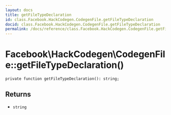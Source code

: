 ```yaml
---
layout: docs
title: getFileTypeDeclaration
id: class.Facebook.HackCodegen.CodegenFile.getFileTypeDeclaration
docid: class.Facebook.HackCodegen.CodegenFile.getFileTypeDeclaration
permalink: /docs/reference/class.Facebook.HackCodegen.CodegenFile.getFileTypeDeclaration/
---
```

# Facebook\\HackCodegen\\CodegenFile::getFileTypeDeclaration()




``` Hack
private function getFileTypeDeclaration(): string;
```




## Returns




* ` string `